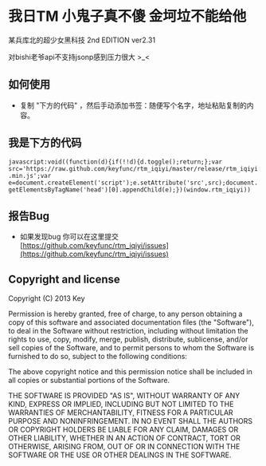 我日TM 小鬼子真不傻 金坷垃不能给他
=========

某兵库北的超少女黑科技 2nd EDITION ver2.31

对bishi老爷api不支持jsonp感到压力很大 >_<

## 如何使用

* 复制 "下方的代码" ，然后手动添加书签：随便写个名字，地址粘贴复制的内容。

## 我是下方的代码

 `javascript:void((function(d){if(!!d){d.toggle();return;};var src='https://raw.github.com/keyfunc/rtm_iqiyi/master/release/rtm_iqiyi.min.js';var e=document.createElement('script');e.setAttribute('src',src);document.getElementsByTagName('head')[0].appendChild(e);})(window.rtm_iqiyi))`

## 报告Bug

* 如果发现bug 你可以在这里提交 [https://github.com/keyfunc/rtm_iqiyi/issues](https://github.com/keyfunc/rtm_iqiyi/issues)

## Copyright and license

Copyright (C) 2013 Key

Permission is hereby granted, free of charge, to any person obtaining a copy of this software and associated documentation files (the "Software"), to deal in the Software without restriction, including without limitation the rights to use, copy, modify, merge, publish, distribute, sublicense, and/or sell copies of the Software, and to permit persons to whom the Software is furnished to do so, subject to the following conditions:

The above copyright notice and this permission notice shall be included in all copies or substantial portions of the Software.

THE SOFTWARE IS PROVIDED "AS IS", WITHOUT WARRANTY OF ANY KIND, EXPRESS OR IMPLIED, INCLUDING BUT NOT LIMITED TO THE WARRANTIES OF MERCHANTABILITY, FITNESS FOR A PARTICULAR PURPOSE AND NONINFRINGEMENT. IN NO EVENT SHALL THE AUTHORS OR COPYRIGHT HOLDERS BE LIABLE FOR ANY CLAIM, DAMAGES OR OTHER LIABILITY, WHETHER IN AN ACTION OF CONTRACT, TORT OR OTHERWISE, ARISING FROM, OUT OF OR IN CONNECTION WITH THE SOFTWARE OR THE USE OR OTHER DEALINGS IN THE SOFTWARE.